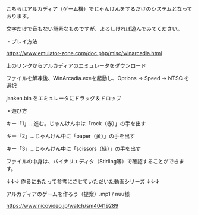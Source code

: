こちらはアルカディア（ゲーム機）でじゃんけんをするだけのシステムとなっております。

文字だけで音もない簡素なものですが、よろしければ遊んでみてください。

・プレイ方法

https://www.emulator-zone.com/doc.php/misc/winarcadia.html

上のリンクからアルカディアのエミュレータをダウンロード

ファイルを解凍後、WinArcadia.exeを起動し、Options → Speed → NTSC を選択
  
janken.bin をエミュレータにドラッグ＆ドロップ

・遊び方

キー「1」...進む。じゃんけん中は「rock（赤）」の手を出す
  
キー「2」...じゃんけん中に「paper（黄）」の手を出す
  
キー「3」...じゃんけん中に「scissors（緑）」の手を出す

ファイルの中身は、バイナリエディタ（Stirling等）で確認することができます。

↓↓↓ 作るにあたって参考にさせていただいた動画シリーズ ↓↓↓

アルカディアのゲームを作ろう（提案）.mp1 / nuu様

https://www.nicovideo.jp/watch/sm40419289
